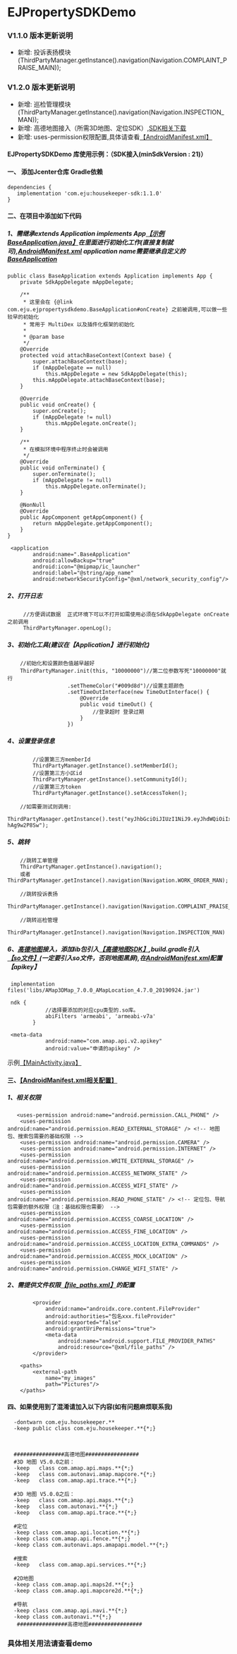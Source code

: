 # EJPropertySDKDemo
### V1.1.0 版本更新说明
   - 新增: 投诉表扬模块(ThirdPartyManager.getInstance().navigation(Navigation.COMPLAINT_PRAISE_MAIN));
### V1.2.0 版本更新说明
   - 新增: 巡检管理模块(ThirdPartyManager.getInstance().navigation(Navigation.INSPECTION_MAN));
   - 新增: 高德地图接入（所需3D地图、定位SDK）,[SDK相关下载](https://lbs.amap.com/api/android-sdk/download)
   - 新增: uses-permission权限配置,具体请查看[【AndroidManifest.xml】](https://github.com/scalling/EJPropertySDKDemo/blob/master/app/src/main/AndroidManifest.xml)
   
#### **EJPropertySDKDemo 库使用示例**：（SDK接入(**minSdkVersion    : 21**)）

#### 一、 添加Jcenter仓库 Gradle依赖
```
dependencies {
   implementation 'com.eju:housekeeper-sdk:1.1.0'
}
```
#### 二、在项目中添加如下代码

##### 1、需继承extends Application implements App[【示例BaseApplication.java】](https://github.com/scalling/EJPropertySDKDemo/blob/master/app/src/main/java/com/eju/ejpropertysdkdemo/BaseApplication.java)在里面进行初始化工作(直接复制就可),[AndroidManifest.xml](https://github.com/scalling/EJPropertySDKDemo/blob/master/app/src/main/java/com/eju/ejpropertysdkdemo/MainActivity.java) application name需要继承自定义的[BaseApplication](https://github.com/scalling/EJPropertySDKDemo/blob/master/app/src/main/java/com/eju/ejpropertysdkdemo/BaseApplication.java)
```
public class BaseApplication extends Application implements App {
    private SdkAppDelegate mAppDelegate;

    /**
     * 这里会在 {@link com.eju.ejpropertysdkdemo.BaseApplication#onCreate} 之前被调用,可以做一些较早的初始化
     * 常用于 MultiDex 以及插件化框架的初始化
     *
     * @param base
     */
    @Override
    protected void attachBaseContext(Context base) {
        super.attachBaseContext(base);
        if (mAppDelegate == null)
            this.mAppDelegate = new SdkAppDelegate(this);
        this.mAppDelegate.attachBaseContext(base);
    }

    @Override
    public void onCreate() {
        super.onCreate();
        if (mAppDelegate != null)
            this.mAppDelegate.onCreate();
    }

    /**
     * 在模拟环境中程序终止时会被调用
     */
    @Override
    public void onTerminate() {
        super.onTerminate();
        if (mAppDelegate != null)
            this.mAppDelegate.onTerminate();
    }

    @NonNull
    @Override
    public AppComponent getAppComponent() {
        return mAppDelegate.getAppComponent();
    }
}
```
```
 <application
        android:name=".BaseApplication"
        android:allowBackup="true"
        android:icon="@mipmap/ic_launcher"
        android:label="@string/app_name"
        android:networkSecurityConfig="@xml/network_security_config"/>
```
##### 2、打开日志
```
     //方便调试数据  正式环境下可以不打开如需使用必须在SdkAppDelegate onCreate之前调用
     ThirdPartyManager.openLog(); 
```
##### 3、初始化工具(建议在【Application】进行初始化)
```
    //初始化和设置颜色值越早越好
    ThirdPartyManager.init(this, "10000000")//第二位参数写死"10000000"就行
                   .setThemeColor("#009d8d")//设置主题颜色
                   .setTimeOutInterface(new TimeOutInterface() {
                       @Override
                       public void timeOut() {
                           //登录超时 登录过期 
                       }
                   })
```
##### 4、设置登录信息
```
        //设置第三方memberId 
        ThirdPartyManager.getInstance().setMemberId();
        //设置第三方小区id
        ThirdPartyManager.getInstance().setCommunityId();
        //设置第三方token 
        ThirdPartyManager.getInstance().setAccessToken();
```
```
    //如需要测试则调用:
      ThirdPartyManager.getInstance().test("eyJhbGciOiJIUzI1NiJ9.eyJhdWQiOiIxN3NoaWh1aS5jb20iLCJzdWIiOiJBVVRIRU5USUNBVElPTl9KV1QiLCJpc3MiOiJBVVRIX1NFUlZFUiIsImlhdCI6MTU3MTY0Mzg4NiwiZXhwIjoxNTc0MzIyMjg2LCJqdGkiOiJiZWYzYjZjYS1iNGFiLTRlOGMtYWJjNC05OWZkOTAwYjFhYjAiLCJ1aWQiOjQ1MDV9.mPFonW5GQy54THbViOVSF1oMwlSlLuDO-hAg9w2P8Sw");
```
##### 5、跳转
```
    //跳转工单管理
    ThirdPartyManager.getInstance().navigation();
    或者ThirdPartyManager.getInstance().navigation(Navigation.WORK_ORDER_MAN);
    
    //跳转投诉表扬
    ThirdPartyManager.getInstance().navigation(Navigation.COMPLAINT_PRAISE_MAIN);
    
    //跳转巡检管理
    ThirdPartyManager.getInstance().navigation(Navigation.INSPECTION_MAN)
```
##### 6、[**高德地图**](https://lbs.amap.com/)接入，添加**lib包**引入[**【高德地图SDK】**](https://github.com/scalling/EJPropertySDKDemo/tree/feature/1.0.2/app/libs),**build.gradle**引入[**【so文件】**](https://github.com/scalling/EJPropertySDKDemo/tree/feature/1.0.2/app/src/main/jniLibs)(一定要引入so文件，否则地图黑屏),在[AndroidManifest.xml](https://github.com/scalling/EJPropertySDKDemo/blob/master/app/src/main/AndroidManifest.xml)配置【apikey】
```
 implementation files('libs/AMap3DMap_7.0.0_AMapLocation_4.7.0_20190924.jar')
```
```
 ndk {
            //选择要添加的对应cpu类型的.so库。
            abiFilters 'armeabi', 'armeabi-v7a'
        }
```
```
 <meta-data
            android:name="com.amap.api.v2.apikey"
            android:value="申请的apikey" /> 
```
示例[【MainActivity.java】](https://github.com/scalling/EJPropertySDKDemo/blob/master/app/src/main/java/com/eju/ejpropertysdkdemo/MainActivity.java)


#### 三、[【AndroidManifest.xml相关配置】](https://github.com/scalling/EJPropertySDKDemo/blob/master/app/src/main/AndroidManifest.xml)

##### 1、相关权限
```
   <uses-permission android:name="android.permission.CALL_PHONE" />
    <uses-permission android:name="android.permission.READ_EXTERNAL_STORAGE" /> <!-- 地图包、搜索包需要的基础权限 -->
    <uses-permission android:name="android.permission.CAMERA" />
    <uses-permission android:name="android.permission.INTERNET" />
    <uses-permission android:name="android.permission.WRITE_EXTERNAL_STORAGE" />
    <uses-permission android:name="android.permission.ACCESS_NETWORK_STATE" />
    <uses-permission android:name="android.permission.ACCESS_WIFI_STATE" />
    <uses-permission android:name="android.permission.READ_PHONE_STATE" /> <!-- 定位包、导航包需要的额外权限（注：基础权限也需要） -->
    <uses-permission android:name="android.permission.ACCESS_COARSE_LOCATION" />
    <uses-permission android:name="android.permission.ACCESS_FINE_LOCATION" />
    <uses-permission android:name="android.permission.ACCESS_LOCATION_EXTRA_COMMANDS" />
    <uses-permission android:name="android.permission.ACCESS_MOCK_LOCATION" />
    <uses-permission android:name="android.permission.CHANGE_WIFI_STATE" />
```
##### 2、需提供文件权限[【file_paths.xml】](https://github.com/scalling/EJPropertySDKDemo/blob/master/app/src/main/res/xml/file_paths.xml)的配置
```
        <provider
            android:name="androidx.core.content.FileProvider"
            android:authorities="包名xxx.fileProvider"
            android:exported="false"
            android:grantUriPermissions="true">
            <meta-data
                android:name="android.support.FILE_PROVIDER_PATHS"
                android:resource="@xml/file_paths" />
        </provider>
```

```
    <paths>
        <external-path
            name="my_images"
            path="Pictures"/>
    </paths>
```
#### 四、如果使用到了混淆请加入以下内容(如有问题麻烦联系我)
```
  -dontwarn com.eju.housekeeper.**
  -keep public class com.eju.housekeeper.**{*;}
  
  
  
  ################高德地图#################
  #3D 地图 V5.0.0之前：
  -keep   class com.amap.api.maps.**{*;}
  -keep   class com.autonavi.amap.mapcore.*{*;}
  -keep   class com.amap.api.trace.**{*;}
  
  #3D 地图 V5.0.0之后：
  -keep   class com.amap.api.maps.**{*;}
  -keep   class com.autonavi.**{*;}
  -keep   class com.amap.api.trace.**{*;}
  
  #定位
  -keep class com.amap.api.location.**{*;}
  -keep class com.amap.api.fence.**{*;}
  -keep class com.autonavi.aps.amapapi.model.**{*;}
  
  #搜索
  -keep   class com.amap.api.services.**{*;}
  
  #2D地图
  -keep class com.amap.api.maps2d.**{*;}
  -keep class com.amap.api.mapcore2d.**{*;}
  
  #导航
  -keep class com.amap.api.navi.**{*;}
  -keep class com.autonavi.**{*;}
   ################高德地图#################
```


### 具体相关用法请查看demo
